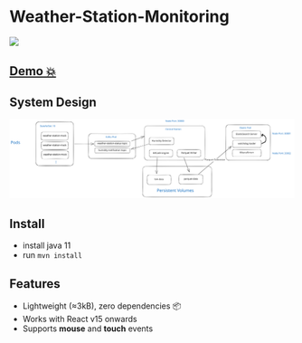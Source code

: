 # Weather-Station-Monitoring

[![](misc/demo.gif)]()

## [Demo 💥](https://mkosir.github.io/react-parallax-tilt)

## System Design

<img src="./system-design.svg">

## Install

- install java 11
- run `mvn install `

## Features

- Lightweight (≈3kB), zero dependencies 📦
- Works with React v15 onwards
- Supports **mouse** and **touch** events
